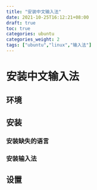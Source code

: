 ```yaml
---
title: "安装中文输入法"
date: 2021-10-25T16:12:21+08:00
draft: true
toc: true
categories: ubuntu
categories_weight: 2
tags: ["ubuntu","linux","输入法"]
---
```

# 安装中文输入法

## 环境

## 安装

### 安装缺失的语言

### 安装输入法

## 设置
